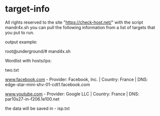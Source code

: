 # target-info

All rights reserved to the site "https://check-host.net/" with the script mandr4x.sh you can pull the following information from a list of targets that you put to run.

output example:

root@underground/# mand4x.sh

Wordlist with hosts/ips:

two.txt

www.facebook.com - Provider: Facebook, Inc. | Country: France | DNS: edge-star-mini-shv-01-cdt1.facebook.com

www.youtube.com - Provider: Google LLC | Country: France | DNS: par10s27-in-f206.1e100.net

the data will be saved in - isp.txt
